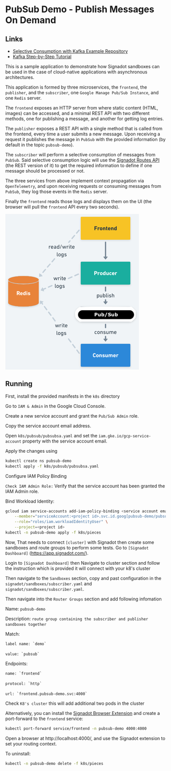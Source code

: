 # PubSub Demo - Publish Messages On Demand

## Links
- [Selective Consumption with Kafka Example Repository](https://github.com/signadot/examples/tree/main/selective-consumption-with-kafka)
- [Kafka Step-by-Step Tutorial](https://www.signadot.com/blog/kafka-step-by-step-tutorial)
  
This is a sample application to demonstrate how Signadot sandboxes can be used
in the case of cloud-native applications with asynchronous architectures.

This application is formed by three microservices, the `frontend`, the
`publisher`, and the `subscriber`, one `Google Manage Pub/Sub Instance`, and one `Redis` server.

The `frontend` exposes an HTTP server from where static content (HTML, images)
can be accessed, and a minimal REST API with two different methods, one for
publishing a message, and another for getting log entries.

The `publisher` exposes a REST API with a single method that is called from the
frontend, every time a user submits a new message. Upon receiving a request it
publishes the message in `PubSub` with the provided information (by default in
the topic `pubsub-demo`).

The `subscriber` will perform a selective consumption of messages from `PubSub`.
Said selective consumption logic will use the [Signadot Routes
API](https://github.com/signadot/routesapi) (the REST version of it) to get the
required information to define if one message should be processed or not.

The three services from above implement context propagation via `OpenTelemetry`,
and upon receiving requests or consuming messages from `PubSub`, they log those
events in the `Redis` server.

Finally the `frontend` reads those logs and displays them on the UI (the browser
will pull the `frontend` API every two seconds).

![image](./docs/images/architecture.png)

## Running

First, install the provided manifests in the `k8s` directory

Go to `IAM & Admin` in the Google Cloud Console.

Create a new service account and grant the `Pub/Sub Admin` role.

Copy the service account email address.

Open `k8s/pubsub/pubsubsa.yaml` and set the `iam.gke.io/gcp-service-account` property with the service account email.

Apply the changes using

```sh
kubectl create ns pubsub-demo
kubectl apply -f k8s/pubsub/pubsubsa.yaml
```
Configure IAM Policy Binding

`Check IAM Admin Role:` Verify that the service account has been granted the IAM Admin role.

Bind Workload Identity:

```sh
gcloud iam service-accounts add-iam-policy-binding <service account email> \
    --member="serviceAccount:<project id>.svc.id.goog[pubsub-demo/pubsub-ksa]" \
    --role="roles/iam.workloadIdentityUser" \
    --project=<project id>
kubectl -n pubsub-demo apply -f k8s/pieces
```

Now, That needs to connect `[cluster]` with Signadot then create some sandboxes and route groups 
to perform some tests.
Go to `[Signadot Dashboard]` (https://app.signadot.com/).

Login to `[Signadot Dashboard]` then Navigate to cluster section and follow the instruction which is provided
it will connect with your k8's cluster

Then navigate to the `Sandboxes` section, copy and past configuration in the `signadot/sandboxes/subscriber.yaml` and `signadot/sandboxes/subscriber.yaml`.

Then navigate into the `Router Groups` section and add following infomation

Name: `pubsub-demo`

Description: `route group containing the subscriber and publisher sandboxes together`

Match:  

    label name: `demo`

    value: `pubsub`

Endpoints:  

    name: `frontend`

    protocol: `http`
    
    url: `frontend.pubsub-demo.svc:4000`

Check `K8's cluster` this will add additional two pods in the cluster 

Alternatively, you can install the [Signadot Browser
Extension](https://www.signadot.com/docs/browser-extensions) and create a
port-forward to the `frontend` service:

```sh
kubectl port-forward service/frontend -n pubsub-demo 4000:4000
```

Open a browser at http://localhost:4000/, and use the Signadot extension to set
your routing context.

To uninstall:

```sh
kubectl -n pubsub-demo delete -f k8s/pieces
```
